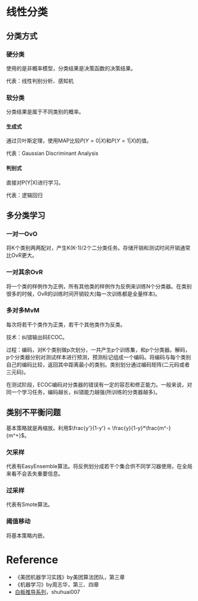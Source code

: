# 线性分类

## 分类方式

### 硬分类

使用的是非概率模型，分类结果是决策函数的决策结果。

代表：线性判别分析、感知机

### 软分类

分类结果是属于不同类别的概率。

#### 生成式

通过贝叶斯定理，使用MAP比较$P(Y=0|X)$和$P(Y=1|X)$的值。

代表：Gaussian Discriminant Analysis

#### 判别式

直接对P(Y|X)进行学习。

代表：逻辑回归

## 多分类学习

### 一对一OvO

将K个类别两两配对，产生K(K-1)/2个二分类任务。存储开销和测试时间开销通常比OvR更大。

### 一对其余OvR

将一个类的样例作为正例，所有其他类的样例作为反例来训练N个分类器。在类别很多的时候，OvR的训练时间开销较大(每一次训练都是全量样本)。

### 多对多MvM

每次将若干个类作为正类，若干个其他类作为反类。

技术：纠错输出码ECOC。

过程：编码，对K个类别做p次划分，一共产生p个训练集，和p个分类器。解码，p个分类器分别对测试样本进行预测，预测标记组成一个编码。将编码与每个类别自己的编码比较，返回其中距离最小的类别。类别划分通过编码矩阵(二元码或者三元码)。

在测试阶段，ECOC编码对分类器的错误有一定的容忍和修正能力。一般来说，对同一个学习任务，编码越长，纠错能力越强(所训练的分类器越多)。

## 类别不平衡问题

基本策略就是再缩放。利用$\frac{y'}{1-y'} = \frac{y}{1-y}*\frac{m^-}{m^+}$。

### 欠采样

代表有EasyEnsemble算法。将反例划分成若干个集合供不同学习器使用，在全局来看不会丢失重要信息。

### 过采样

代表有Smote算法。

### 阈值移动

将基本策略内嵌。





# Reference

- 《美团机器学习实践》by美团算法团队，第三章
- 《机器学习》by周志华，第三、四章
- [白板推导系列](https://github.com/shuhuai007/Machine-Learning-Session)，shuhuai007